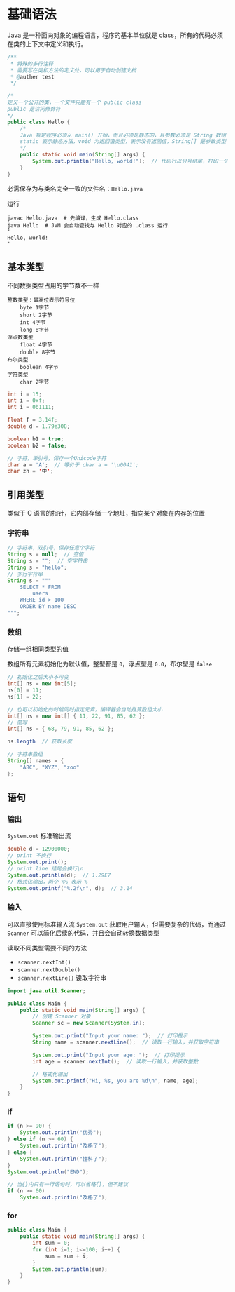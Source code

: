 # 基础语法

Java 是一种面向对象的编程语言，程序的基本单位就是 class，所有的代码必须在类的上下文中定义和执行。

```java
/**
 * 特殊的多行注释
 * 需要写在类和方法的定义处，可以用于自动创建文档
 * @auther test
 */

/* 
定义一个公开的类，一个文件只能有一个 public class
public 是访问修饰符
*/
public class Hello {
    /*
    Java 规定程序必须从 main() 开始，而且必须是静态的，且参数必须是 String 数组
    static 表示静态方法，void 为返回值类型，表示没有返回值，String[] 是参数类型
    */
    public static void main(String[] args) {
        System.out.println("Hello, world!");  // 代码行以分号结尾，打印一个字符串到屏幕上
    }
}
```

必需保存为与类名完全一致的文件名：`Hello.java`

运行

```shell
javac Hello.java  # 先编译，生成 Hello.class
java Hello  # JVM 会自动查找与 Hello 对应的 .class 运行
'
Hello, world!
'
```

## 基本类型

不同数据类型占用的字节数不一样

```text
整数类型：最高位表示符号位
    byte 1字节
    short 2字节
    int 4字节
    long 8字节
浮点数类型
    float 4字节
    double 8字节
布尔类型
    boolean 4字节
字符类型
    char 2字节
```

```java
int i = 15;
int i = 0xf;
int i = 0b1111;

float f = 3.14f;
double d = 1.79e308;

boolean b1 = true;
boolean b2 = false;

// 字符，单引号，保存一个Unicode字符
char a = 'A';  // 等价于 char a = '\u0041';
char zh = '中';
```

## 引用类型

类似于 C 语言的指针，它内部存储一个地址，指向某个对象在内存的位置

### 字符串

```java
// 字符串，双引号，保存任意个字符
String s = null;  // 空值
String s = "";  // 空字符串
String s = "hello";
// 多行字符串
String s = """
    SELECT * FROM
        users
    WHERE id > 100
    ORDER BY name DESC
""";
```

### 数组

存储一组相同类型的值

数组所有元素初始化为默认值，整型都是 `0`，浮点型是 `0.0`，布尔型是 `false`

```java
// 初始化之后大小不可变
int[] ns = new int[5];
ns[0] = 11;
ns[1] = 22;

// 也可以初始化的时候同时指定元素，编译器会自动推算数组大小
int[] ns = new int[] { 11, 22, 91, 85, 62 };
// 简写
int[] ns = { 68, 79, 91, 85, 62 };

ns.length  // 获取长度
```

```java
// 字符串数组
String[] names = {
    "ABC", "XYZ", "zoo"
};
```

## 语句

### 输出

`System.out` 标准输出流

```java
double d = 12900000;
// print 不换行
System.out.print();
// print line 结尾会换行\n
System.out.println(d);  // 1.29E7
// 格式化输出，两个 %% 表示 %
System.out.printf("%.2f\n", d);  // 3.14
```

### 输入

可以直接使用标准输入流 `System.out` 获取用户输入，但需要复杂的代码，而通过 `Scanner` 可以简化后续的代码，并且会自动转换数据类型

读取不同类型需要不同的方法

- `scanner.nextInt()`
- `scanner.nextDouble()`
- `scanner.nextLine()` 读取字符串

```java
import java.util.Scanner;

public class Main {
    public static void main(String[] args) {
        // 创建 Scanner 对象
        Scanner sc = new Scanner(System.in);

        System.out.print("Input your name: ");  // 打印提示
        String name = scanner.nextLine();  // 读取一行输入，并获取字符串

        System.out.print("Input your age: ");  // 打印提示
        int age = scanner.nextInt();  // 读取一行输入，并获取整数

        // 格式化输出
        System.out.printf("Hi, %s, you are %d\n", name, age);
    }
}
```

### if

```java
if (n >= 90) {
    System.out.println("优秀");
} else if (n >= 60) {
    System.out.println("及格了");
} else {
    System.out.println("挂科了");
}
System.out.println("END");

// 当{}内只有一行语句时，可以省略{}，但不建议
if (n >= 60)
    System.out.println("及格了");
```

### for

```java
public class Main {
    public static void main(String[] args) {
        int sum = 0;
        for (int i=1; i<=100; i++) {
            sum = sum + i;
        }
        System.out.println(sum);
    }
}
```
